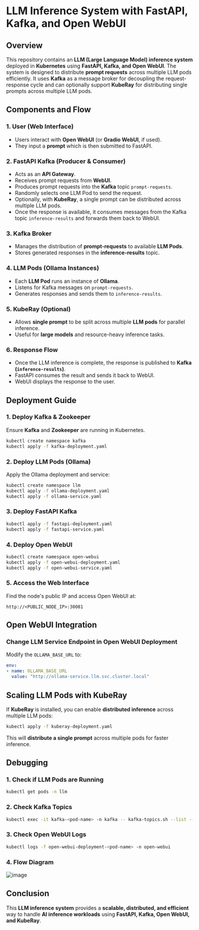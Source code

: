 # LLM Inference System with FastAPI, Kafka, and Open WebUI

## Overview
This repository contains an **LLM (Large Language Model) inference system** deployed in **Kubernetes** using **FastAPI, Kafka, and Open WebUI**. The system is designed to distribute **prompt requests** across multiple LLM pods efficiently. It uses **Kafka** as a message broker for decoupling the request-response cycle and can optionally support **KubeRay** for distributing single prompts across multiple LLM pods.

## Components and Flow

### 1. **User (Web Interface)**
- Users interact with **Open WebUI** (or **Gradio WebUI**, if used).
- They input a **prompt** which is then submitted to FastAPI.

### 2. **FastAPI Kafka (Producer & Consumer)**
- Acts as an **API Gateway**.
- Receives prompt requests from **WebUI**.
- Produces prompt requests into the **Kafka** topic `prompt-requests`.
- Randomly selects one LLM Pod to send the request.
- Optionally, with **KubeRay**, a single prompt can be distributed across multiple LLM pods.
- Once the response is available, it consumes messages from the Kafka topic `inference-results` and forwards them back to WebUI.

### 3. **Kafka Broker**
- Manages the distribution of **prompt-requests** to available **LLM Pods**.
- Stores generated responses in the **inference-results** topic.

### 4. **LLM Pods (Ollama Instances)**
- Each **LLM Pod** runs an instance of **Ollama**.
- Listens for Kafka messages on `prompt-requests`.
- Generates responses and sends them to `inference-results`.

### 5. **KubeRay (Optional)**
- Allows **single prompt** to be split across multiple **LLM pods** for parallel inference.
- Useful for **large models** and resource-heavy inference tasks.

### 6. **Response Flow**
- Once the LLM inference is complete, the response is published to **Kafka (`inference-results`)**.
- FastAPI consumes the result and sends it back to WebUI.
- WebUI displays the response to the user.

## Deployment Guide

### 1. Deploy **Kafka & Zookeeper**
Ensure **Kafka** and **Zookeeper** are running in Kubernetes.

```sh
kubectl create namespace kafka
kubectl apply -f kafka-deployment.yaml
```

### 2. Deploy **LLM Pods (Ollama)**
Apply the Ollama deployment and service:
```sh
kubectl create namespace llm
kubectl apply -f ollama-deployment.yaml
kubectl apply -f ollama-service.yaml
```

### 3. Deploy **FastAPI Kafka**
```sh
kubectl apply -f fastapi-deployment.yaml
kubectl apply -f fastapi-service.yaml
```

### 4. Deploy **Open WebUI**
```sh
kubectl create namespace open-webui
kubectl apply -f open-webui-deployment.yaml
kubectl apply -f open-webui-service.yaml
```

### 5. Access the Web Interface
Find the node's public IP and access Open WebUI at:
```
http://<PUBLIC_NODE_IP>:30081
```
## Open WebUI Integration
### Change LLM Service Endpoint in Open WebUI Deployment
Modify the `OLLAMA_BASE_URL` to:
```yaml
env:
- name: OLLAMA_BASE_URL
  value: "http://ollama-service.llm.svc.cluster.local"
```

## Scaling LLM Pods with **KubeRay**
If **KubeRay** is installed, you can enable **distributed inference** across multiple LLM pods:
```sh
kubectl apply -f kuberay-deployment.yaml
```
This will **distribute a single prompt** across multiple pods for faster inference.

## Debugging
### 1. Check if LLM Pods are Running
```sh
kubectl get pods -n llm
```

### 2. Check Kafka Topics
```sh
kubectl exec -it kafka-<pod-name> -n kafka -- kafka-topics.sh --list --bootstrap-server kafka.kafka.svc.cluster.local:9092
```

### 3. Check Open WebUI Logs
```sh
kubectl logs -f open-webui-deployment-<pod-name> -n open-webui
```

### 4. Flow Diagram
![image](https://github.com/user-attachments/assets/1e142472-5976-4bb3-ab96-73dbc898e979)


## Conclusion
This **LLM inference system** provides a **scalable, distributed, and efficient** way to handle **AI inference workloads** using **FastAPI, Kafka, Open WebUI, and KubeRay**. 
